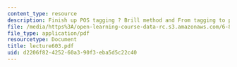 ```yaml
---
content_type: resource
description: Finish up POS tagging ? Brill method and From tagging to parsing.
file: /media/https%3A/open-learning-course-data-rc.s3.amazonaws.com/6-863j-natural-language-and-the-computer-representation-of-knowledge-spring-2003/d2206f82425260a390f3eba5d5c22c40_lecture603.pdf
file_type: application/pdf
resourcetype: Document
title: lecture603.pdf
uid: d2206f82-4252-60a3-90f3-eba5d5c22c40
---
```

